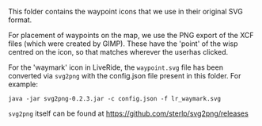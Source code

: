 This folder contains the waypoint icons that we use in their original SVG format.

For placement of waypoints on the map, we use the PNG export of the XCF files (which were created
by GIMP).  These have the 'point' of the wisp centred on the icon, so that matches wherever the
userhas clicked.

For the 'waymark' icon in LiveRide, the `waypoint.svg` file has been converted via `svg2png` with
the config.json file present in this folder.  For example:

```
java -jar svg2png-0.2.3.jar -c config.json -f lr_waymark.svg
```

`svg2png` itself can be found at https://github.com/sterlp/svg2png/releases
